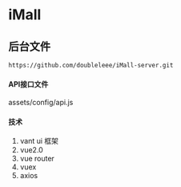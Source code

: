 # iMall

## 后台文件
```
https://github.com/doubleleee/iMall-server.git
```


#### API接口文件

assets/config/api.js



#### 技术

1. vant ui 框架
2. vue2.0
3. vue router
4. vuex
5. axios
